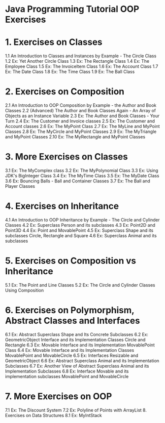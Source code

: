 # Java Programming Tutorial OOP Exercises
# 1.  Exercises on Classes
1.1  An Introduction to Classes and Instances by Example - The Circle Class
1.2  Ex: Yet Another Circle Class
1.3  Ex: The Rectangle Class
1.4  Ex: The Employee Class
1.5  Ex: The InvoiceItem Class
1.6  Ex: The Account Class
1.7  Ex: The Date Class
1.8  Ex: The Time Class
1.9  Ex: The Ball Class
# 2.  Exercises on Composition
2.1  An Introduction to OOP Composition by Example - the Author and Book Classes
2.2  (Advanced) The Author and Book Classes Again - An Array of Objects as an Instance Variable
2.3  Ex: The Author and Book Classes - Your Turn
2.4  Ex: The Customer and Invoice classes
2.5  Ex: The Customer and Account classes
2.6  Ex: The MyPoint Class
2.7  Ex: The MyLine and MyPoint Classes
2.8  Ex: The MyCircle and MyPoint Classes
2.9  Ex: The MyTriangle and MyPoint Classes
2.10  Ex: The MyRectangle and MyPoint Classes
# 3.  More Exercises on Classes
3.1  Ex: The MyComplex class
3.2  Ex: The MyPolynomial Class
3.3  Ex: Using JDK's BigInteger Class
3.4  Ex: The MyTime Class
3.5  Ex: The MyDate Class
3.6  Ex: Bouncing Balls - Ball and Container Classes
3.7  Ex: The Ball and Player Classes
# 4.  Exercises on Inheritance
4.1  An Introduction to OOP Inheritance by Example - The Circle and Cylinder Classes
4.2  Ex: Superclass Person and its subclasses
4.3  Ex: Point2D and Point3D
4.4  Ex: Point and MovablePoint
4.5  Ex: Superclass Shape and its subclasses Circle, Rectangle and Square
4.6  Ex: Superclass Animal and its subclasses
# 5.  Exercises on Composition vs Inheritance
5.1  Ex: The Point and Line Classes
5.2  Ex: The Circle and Cylinder Classes Using Composition
# 6.  Exercises on Polymorphism, Abstract Classes and Interfaces
6.1  Ex: Abstract Superclass Shape and Its Concrete Subclasses
6.2  Ex: GeometricObject Interface and its Implementation Classes Circle and Rectangle
6.3  Ex: Movable Interface and its Implementation MovablePoint Class
6.4  Ex: Movable Interface and its Implementation Classes MovablePoint and MovableCircle
6.5  Ex: Interfaces Resizable and GeometricObject
6.6  Ex: Abstract Superclass Animal and its Implementation Subclasses
6.7  Ex: Another View of Abstract Superclass Animal and its Implementation Subclasses
6.8  Ex: Interface Movable and its implementation subclasses MovablePoint and MovableCircle
# 7.  More Exercises on OOP
7.1  Ex: The Discount System
7.2  Ex: Polyline of Points with ArrayList
8.  Exercises on Data Structures
8.1  Ex: MyIntStack
